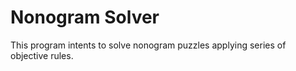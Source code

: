 # Nonogram Solver

This program intents to solve nonogram puzzles applying series of objective rules.